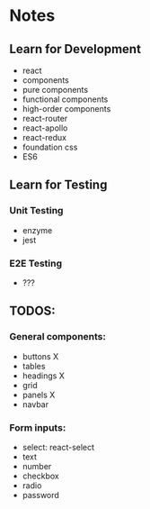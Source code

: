 # Notes
## Learn for Development
- react
 - components
 - pure components
 - functional components
 - high-order components
- react-router
- react-apollo
- react-redux
- foundation css
- ES6

## Learn for Testing
### Unit Testing
- enzyme
- jest

### E2E Testing
- ???

## TODOS:
### General components:
- buttons X
- tables
- headings X
- grid
- panels X
- navbar

### Form inputs:
- select: react-select
- text
- number
- checkbox
- radio
- password
